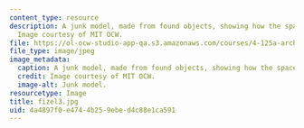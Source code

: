 ```yaml
---
content_type: resource
description: A junk model, made from found objects, showing how the space might work.
  Image courtesy of MIT OCW.
file: https://ol-ocw-studio-app-qa.s3.amazonaws.com/courses/4-125a-architecture-studio-building-in-landscapes-fall-2005/4a4897f0e4744b259ebed4c88e1ca591_fizel3.jpg
file_type: image/jpeg
image_metadata:
  caption: A junk model, made from found objects, showing how the space might work.
  credit: Image courtesy of MIT OCW.
  image-alt: Junk model.
resourcetype: Image
title: fizel3.jpg
uid: 4a4897f0-e474-4b25-9ebe-d4c88e1ca591
---
```

